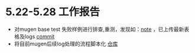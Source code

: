 # 5.22-5.28 工作报告
- 对mugen base test 失败样例进行排查,重测，发现如：[note](../openEuler-test/2303basetest/note.md)
，已上传最新表格及logs [commit](https://github.com/KotorinMinami/plct-working/commit/bcd67c3dddd9e63ee62082718d2cf38ecbc68bb0)
- 将目前mugen后续log处理的流程脚本化 [仓库](https://github.com/KotorinMinami/res_list)